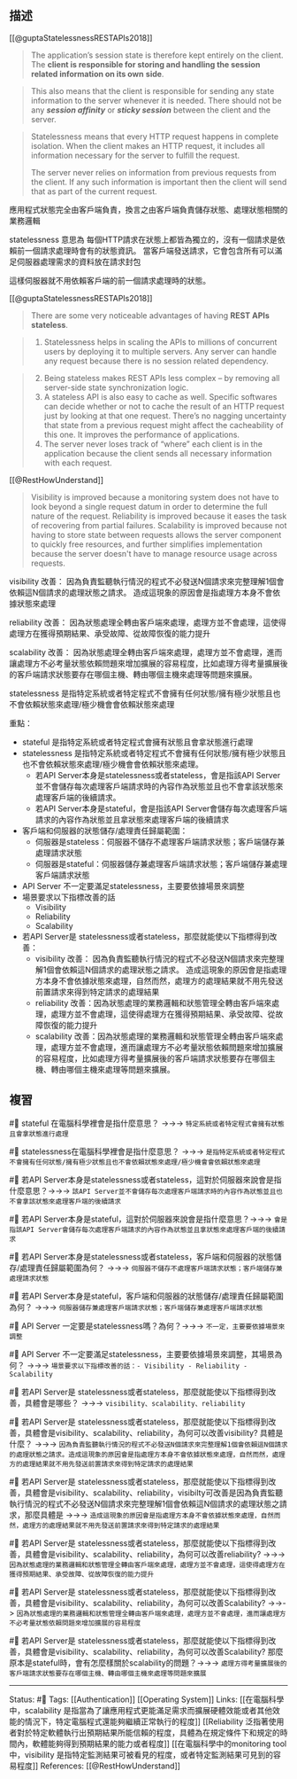 ## 描述

[[@guptaStatelessnessRESTAPIs2018]]
> The application’s session state is therefore kept entirely on the client. The **client is responsible for storing and handling the session related information on its own** **side**.

> This also means that the client is responsible for sending any state information to the server whenever it is needed. There should not be any _**session affinity**_ or _**sticky session**_ between the client and the server.

> Statelessness means that every HTTP request happens in complete isolation. When the client makes an HTTP request, it includes all information necessary for the server to fulfill the request.
> 
> The server never relies on information from previous requests from the client. If any such information is important then the client will send that as part of the current request.


應用程式狀態完全由客戶端負責，換言之由客戶端負責儲存狀態、處理狀態相關的業務邏輯

statelessness 意思為 每個HTTP請求在狀態上都皆為獨立的，沒有一個請求是依賴前一個請求處理時會有的狀態資訊。 當客戶端發送請求，它會包含所有可以滿足伺服器處理需求的資料放在請求封包

這樣伺服器就不用依賴客戶端的前一個請求處理時的狀態。

[[@guptaStatelessnessRESTAPIs2018]]
> There are some very noticeable advantages of having **REST APIs stateless**.


> 1. Statelessness helps in scaling the APIs to millions of concurrent users by deploying it to multiple servers. Any server can handle any request because there is no session related dependency.


> 2. Being stateless makes REST APIs less complex – by removing all server-side state synchronization logic.
> 3. A stateless API is also easy to cache as well. Specific softwares can decide whether or not to cache the result of an HTTP request just by looking at that one request. There’s no nagging uncertainty that state from a previous request might affect the cacheability of this one. It improves the performance of applications.
>4. The server never loses track of “where” each client is in the application because the client sends all necessary information with each request.



[[@RestHowUnderstand]]
> Visibility is improved because a monitoring system does not have to look beyond a single request datum in order to determine the full nature of the request. Reliability is improved because it eases the task of recovering from partial failures. Scalability is improved because not having to store state between requests allows the server component to quickly free resources, and further simplifies implementation because the server doesn't have to manage resource usage across requests.

visibility 改善：
因為負責監聽執行情況的程式不必發送N個請求來完整理解1個會依賴這N個請求的處理狀態之請求。 造成這現象的原因會是指處理方本身不會依據狀態來處理

reliability 改善：
因為狀態處理全轉由客戶端來處理，處理方並不會處理，這使得處理方在獲得預期結果、承受故障、從故障恢復的能力提升

scalability 改善：
因為狀態處理全轉由客戶端來處理，處理方並不會處理，進而讓處理方不必考量狀態依賴問題來增加擴展的容易程度，比如處理方得考量擴展後的客戶端請求狀態要存在哪個主機、轉由哪個主機來處理等問題來擴展。



statelessness 是指特定系統或者特定程式不會擁有任何狀態/擁有極少狀態且也不會依賴狀態來處理/極少機會會依賴狀態來處理

重點：
- stateful 是指特定系統或者特定程式會擁有狀態且會拿狀態進行處理
- statelessness 是指特定系統或者特定程式不會擁有任何狀態/擁有極少狀態且也不會依賴狀態來處理/極少機會會依賴狀態來處理。
	- 若API Server本身是statelessness或者stateless，會是指該API Server並不會儲存每次處理客戶端請求時的內容作為狀態並且也不會拿該狀態來處理客戶端的後續請求。
	- 若API Server本身是stateful，會是指該API Server會儲存每次處理客戶端請求的內容作為狀態並且拿狀態來處理客戶端的後續請求
- 客戶端和伺服器的狀態儲存/處理責任歸屬範圍：
	- 伺服器是stateless：伺服器不儲存不處理客戶端請求狀態；客戶端儲存兼處理請求狀態
	- 伺服器是stateful：伺服器儲存兼處理客戶端請求狀態；客戶端儲存兼處理客戶端請求狀態
- API Server 不一定要滿足statelessness，主要要依據場景來調整
- 場景要求以下指標改善的話
	- Visibility
	- Reliability 
	- Scalability
- 若API Server是 statelessness或者stateless，那麼就能使以下指標得到改善：
	- visibility 改善： 因為負責監聽執行情況的程式不必發送N個請求來完整理解1個會依賴這N個請求的處理狀態之請求。 造成這現象的原因會是指處理方本身不會依據狀態來處理，自然而然，處理方的處理結果就不用先發送前置請求來得到特定請求的處理結果
	- reliability 改善：因為狀態處理的業務邏輯和狀態管理全轉由客戶端來處理，處理方並不會處理，這使得處理方在獲得預期結果、承受故障、從故障恢復的能力提升
	- scalability 改善：因為狀態處理的業務邏輯和狀態管理全轉由客戶端來處理，處理方並不會處理，進而讓處理方不必考量狀態依賴問題來增加擴展的容易程度，比如處理方得考量擴展後的客戶端請求狀態要存在哪個主機、轉由哪個主機來處理等問題來擴展。


## 複習

#🧠 stateful 在電腦科學裡會是指什麼意思？ ->->-> `特定系統或者特定程式會擁有狀態且會拿狀態進行處理`
<!--SR:!2024-04-17,281,250-->

#🧠 statelessness在電腦科學裡會是指什麼意思？ ->->-> `是指特定系統或者特定程式不會擁有任何狀態/擁有極少狀態且也不會依賴狀態來處理/極少機會會依賴狀態來處理`
<!--SR:!2023-11-15,127,230-->

#🧠 若API Server本身是statelessness或者stateless，這對於伺服器來說會是指什麼意思？->->-> `該API Server並不會儲存每次處理客戶端請求時的內容作為狀態並且也不會拿該狀態來處理客戶端的後續請求`
<!--SR:!2023-11-27,203,250-->

#🧠 若API Server本身是stateful，這對於伺服器來說會是指什麼意思？->->-> `會是指該API Server會儲存每次處理客戶端請求的內容作為狀態並且拿狀態來處理客戶端的後續請求`
<!--SR:!2023-09-01,154,250-->

#🧠 若API Server本身是statelessness或者stateless，客戶端和伺服器的狀態儲存/處理責任歸屬範圍為何？ ->->-> `伺服器不儲存不處理客戶端請求狀態；客戶端儲存兼處理請求狀態`
<!--SR:!2023-10-29,189,250-->

#🧠 若API Server本身是stateful，客戶端和伺服器的狀態儲存/處理責任歸屬範圍為何？ ->->-> `伺服器儲存兼處理客戶端請求狀態；客戶端儲存兼處理客戶端請求狀態`
<!--SR:!2023-08-09,138,250-->

#🧠 API Server 一定要是statelessness嗎？為何？->->-> `不一定，主要要依據場景來調整`
<!--SR:!2023-11-21,199,250-->

#🧠 API Server 不一定要滿足statelessness，主要要依據場景來調整，其場景為何？ ->->-> `場景要求以下指標改善的話：- Visibility - Reliability - Scalability`
<!--SR:!2023-08-03,134,250-->

#🧠 若API Server是 statelessness或者stateless，那麼就能使以下指標得到改善，具體會是哪些？ ->->-> `visibility、scalability、reliability`
<!--SR:!2023-06-07,89,230-->

#🧠 若API Server是 statelessness或者stateless，那麼就能使以下指標得到改善，具體會是visibility、scalability、reliability，為何可以改善visibility? 具體是什麼？ ->->-> `因為負責監聽執行情況的程式不必發送N個請求來完整理解1個會依賴這N個請求的處理狀態之請求。造成這現象的原因會是指處理方本身不會依據狀態來處理，自然而然，處理方的處理結果就不用先發送前置請求來得到特定請求的處理結果`
<!--SR:!2023-07-13,120,250-->

#🧠 若API Server是 statelessness或者stateless，那麼就能使以下指標得到改善，具體會是visibility、scalability、reliability，visibilty可改善是因為負責監聽執行情況的程式不必發送N個請求來完整理解1個會依賴這N個請求的處理狀態之請求，那麼具體是 ->->-> `造成這現象的原因會是指處理方本身不會依據狀態來處理，自然而然，處理方的處理結果就不用先發送前置請求來得到特定請求的處理結果`
<!--SR:!2023-07-12,120,250-->

#🧠 若API Server是 statelessness或者stateless，那麼就能使以下指標得到改善，具體會是visibility、scalability、reliability，為何可以改善reliability?  ->->-> `因為狀態處理的業務邏輯和狀態管理全轉由客戶端來處理，處理方並不會處理，這使得處理方在獲得預期結果、承受故障、從故障恢復的能力提升`
<!--SR:!2023-05-05,26,210-->


#🧠 若API Server是 statelessness或者stateless，那麼就能使以下指標得到改善，具體會是visibility、scalability、reliability，為何可以改善Scalability? ->->-> `因為狀態處理的業務邏輯和狀態管理全轉由客戶端來處理，處理方並不會處理，進而讓處理方不必考量狀態依賴問題來增加擴展的容易程度`
<!--SR:!2024-04-22,286,250-->

#🧠 若API Server是 statelessness或者stateless，那麼就能使以下指標得到改善，具體會是visibility、scalability、reliability，為何可以改善Scalability? 那麼原本是stateful時，會有怎麼樣關於scalability的問題？->->-> `處理方得考量擴展後的客戶端請求狀態要存在哪個主機、轉由哪個主機來處理等問題來擴展`
<!--SR:!2023-04-27,75,250-->



---
Status: #🌱 
Tags:
[[Authentication]] [[Operating System]]
Links:
[[在電腦科學中，scalability 是指當為了讓應用程式更能滿足需求而擴展硬體效能或者其他效能的情況下，特定電腦程式還能夠繼續正常執行的程度]]
[[Reliability 泛指著使用者對於特定軟體執行出預期結果所能信賴的程度，具體為在規定條件下和規定的時間內，軟體能夠得到預期結果的能力或者程度]]
[[在電腦科學中的monitoring tool 中，visibility 是指特定監測結果可被看見的程度，或者特定監測結果可見到的容易程度]]
References:
[[@RestHowUnderstand]]